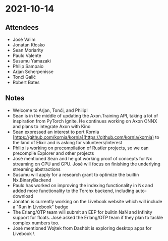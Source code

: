 # 2021-10-14

## Attendees

* José Valim
* Jonatan Kłosko
* Sean Moriarity
* Paulo Valente
* Susumu Yamazaki
* Philip Sampaio
* Arjan Scherpenisse
* Tonći Galić
* Robert Bates

## Notes

* Welcome to Arjan, Tonći, and Philip!
* Sean is in the middle of updating the Axon.Training API, taking a lot of inspiration from PyTorch Ignite. He continues working on Axon ONNX and plans to integrate Axon with Kino
* Sean expressed an interest to port Kornia [https://github.com/kornia/kornia](https://github.com/kornia/kornia) to the land of Elixir and is asking for volunteers/interest
* Philip is working on precompilation of Rustler projects, so we can precompile Explorer and other projects
* José mentioned Sean and he got working proof of concepts for Nx streaming on CPU and GPU. José will focus on finishing the underlying streaming abstractions
* Susumu will apply for a research grant to optimize the builtin Nx.BinaryBackend
* Paulo has worked on improving the indexing functionality in Nx and added more functionality to the Torchx backend, including auto-download
* Jonatan is currently working on the Livebook website which will include a "Run in Livebook" badge
* The Erlang/OTP team will submit an EEP for builtin NaN and Infinity support for floats. José asked the Erlang/OTP team if they plan to tackle complex numbers too.
* José mentioned Wojtek from Dashbit is exploring desktop apps for Livebook \
